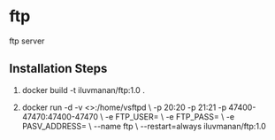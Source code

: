 # ftp
ftp server

## Installation Steps

1. docker build -t iluvmanan/ftp:1.0 .

2. docker run -d -v <<your-folder-path>>:/home/vsftpd \\
				-p 20:20 -p 21:21 -p 47400-47470:47400-47470 \\
				-e FTP_USER=<username> \\
				-e FTP_PASS=<password> \\
				-e PASV_ADDRESS=<ip address of your server> \\
				--name ftp \\
				--restart=always iluvmanan/ftp:1.0
